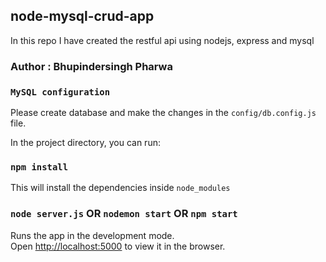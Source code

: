 ## node-mysql-crud-app
In this repo I have created the restful api using nodejs, express and mysql

### Author : Bhupindersingh Pharwa

### `MySQL configuration`
Please create database and make the changes in the `config/db.config.js` file.

In the project directory, you can run:

### `npm install`

This will install the dependencies inside `node_modules`

### `node server.js` OR `nodemon start` OR `npm start`

Runs the app in the development mode.<br>
Open [http://localhost:5000](http://localhost:5000) to view it in the browser.

